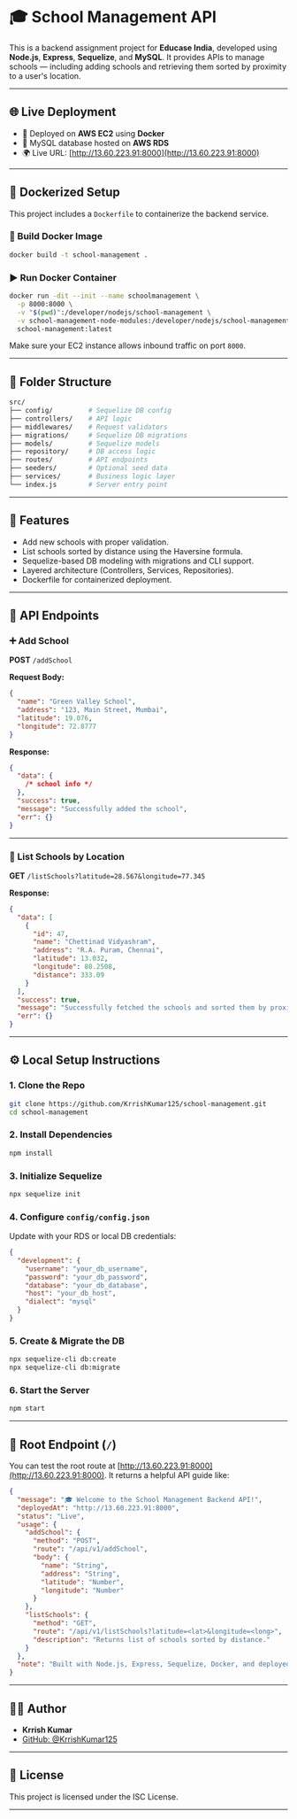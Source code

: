 # 🎓 School Management API

This is a backend assignment project for **Educase India**, developed using **Node.js**, **Express**, **Sequelize**, and **MySQL**. It provides APIs to manage schools — including adding schools and retrieving them sorted by proximity to a user's location.

---

## 🌐 Live Deployment

- 🚀 Deployed on **AWS EC2** using **Docker**
- 🐬 MySQL database hosted on **AWS RDS**
- 🌍 Live URL: [http://13.60.223.91:8000](http://13.60.223.91:8000)

---

## 🐳 Dockerized Setup

This project includes a `Dockerfile` to containerize the backend service.

### 🔧 Build Docker Image

```bash
docker build -t school-management .
```

### ▶️ Run Docker Container

```bash
docker run -dit --init --name schoolmanagement \
  -p 8000:8000 \
  -v "$(pwd)":/developer/nodejs/school-management \
  -v school-management-node-modules:/developer/nodejs/school-management/node_modules \
  school-management:latest
```

Make sure your EC2 instance allows inbound traffic on port `8000`.

---

## 📁 Folder Structure

```bash
src/
├── config/         # Sequelize DB config
├── controllers/    # API logic
├── middlewares/    # Request validators
├── migrations/     # Sequelize DB migrations
├── models/         # Sequelize models
├── repository/     # DB access logic
├── routes/         # API endpoints
├── seeders/        # Optional seed data
├── services/       # Business logic layer
└── index.js        # Server entry point
```

---

## 🚀 Features

- Add new schools with proper validation.
- List schools sorted by distance using the Haversine formula.
- Sequelize-based DB modeling with migrations and CLI support.
- Layered architecture (Controllers, Services, Repositories).
- Dockerfile for containerized deployment.

---

## 🧪 API Endpoints

### ➕ Add School

**POST** `/addSchool`

**Request Body:**

```json
{
  "name": "Green Valley School",
  "address": "123, Main Street, Mumbai",
  "latitude": 19.076,
  "longitude": 72.8777
}
```

**Response:**

```json
{
  "data": {
    /* school info */
  },
  "success": true,
  "message": "Successfully added the school",
  "err": {}
}
```

---

### 📍 List Schools by Location

**GET** `/listSchools?latitude=28.567&longitude=77.345`

**Response:**

```json
{
  "data": [
    {
      "id": 47,
      "name": "Chettinad Vidyashram",
      "address": "R.A. Puram, Chennai",
      "latitude": 13.032,
      "longitude": 80.2508,
      "distance": 333.09
    }
  ],
  "success": true,
  "message": "Successfully fetched the schools and sorted them by proximity",
  "err": {}
}
```

---

## ⚙️ Local Setup Instructions

### 1. Clone the Repo

```bash
git clone https://github.com/KrrishKumar125/school-management.git
cd school-management
```

### 2. Install Dependencies

```bash
npm install
```

### 3. Initialize Sequelize

```bash
npx sequelize init
```

### 4. Configure `config/config.json`

Update with your RDS or local DB credentials:

```json
{
  "development": {
    "username": "your_db_username",
    "password": "your_db_password",
    "database": "your_db_database",
    "host": "your_db_host",
    "dialect": "mysql"
  }
}
```

### 5. Create & Migrate the DB

```bash
npx sequelize-cli db:create
npx sequelize-cli db:migrate
```

### 6. Start the Server

```bash
npm start
```

---

## 🔁 Root Endpoint (`/`)

You can test the root route at [http://13.60.223.91:8000](http://13.60.223.91:8000). It returns a helpful API guide like:

```json
{
  "message": "🎓 Welcome to the School Management Backend API!",
  "deployedAt": "http://13.60.223.91:8000",
  "status": "Live",
  "usage": {
    "addSchool": {
      "method": "POST",
      "route": "/api/v1/addSchool",
      "body": {
        "name": "String",
        "address": "String",
        "latitude": "Number",
        "longitude": "Number"
      }
    },
    "listSchools": {
      "method": "GET",
      "route": "/api/v1/listSchools?latitude=<lat>&longitude=<long>",
      "description": "Returns list of schools sorted by distance."
    }
  },
  "note": "Built with Node.js, Express, Sequelize, Docker, and deployed on AWS EC2 with RDS MySQL."
}
```

---

## 👨‍💻 Author

- **Krrish Kumar**
- [GitHub: @KrrishKumar125](https://github.com/KrrishKumar125)

---

## 📄 License

This project is licensed under the ISC License.

---
